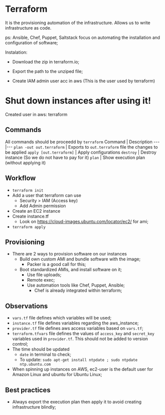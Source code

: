# Terraform

It is the provisioning automation of the infrastructure.
Allows us to write infrastructure as code.

ps: Ansible, Chef, Puppet, Saltstack focus on automating the installation and configuration of software;

Instalation:
- Download the zip in terraform.io;
- Export the path to the unziped file;

- Create IAM admin user acc in aws (This is the user used by terraform)

# Shut down instances after using it!

Created user in aws: terraform

## Commands
All commands should be proceedd by `terraform`
Command | Description
---|---
`plan -out out.terraform` | Exports to `out.terraform` file the changes to be applied
`apply [out.terraform]` | Apply configurations
`destroy` | Destroy instance (So we do not have to pay for it)
`plan` | Show execution plan (without applying it)

## Workflow
- `terraform init`
- Add a user that terraform can use
	- Security > IAM (Access key)
	- Add Admin permission
- Create an EC2 instance
- Create instance.tf
	- Look on https://cloud-images.ubuntu.com/locator/ec2/ for ami;
- `terraform apply`

## Provisioning
- There are 2 ways to provision software on our instances
	- Build own custom AMI and bundle software with the image;
		- Packer is a good call for this;
    - Boot  standardized AMIs, and install software on it;
    	- Use file uploads;
    	- Remote exec;
    	- Use automation tools like Chef, Puppet, Ansible;
    		- Chef is already integrated within terraform;

## Observations
- `vars.tf` file defines which variables will be used;
- `instance.tf` file defines variables regarding the aws_instance;
- `provider.tf` file defines aws access variables based on `vars.tf`;
- `terraform.tfvars` file defines the values of `access_key` and `secret_key` variables used in `provider.tf`. This should not be added to version control;
- The time should be updated
	- `date` in terminal to check;
	- To update: `sudo apt-get install ntpdate ; sudo ntpdate ntp.ubuntu.com`
- When spinning up instances on AWS, ec2-user is the default user for Amazon Linux and ubuntu for Ubuntu Linux;

## Best practices
- Always export the execution plan then apply it to avoid creating infrastructure blindly;